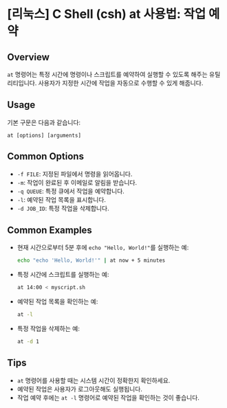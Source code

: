 # [리눅스] C Shell (csh) at 사용법: 작업 예약

## Overview
`at` 명령어는 특정 시간에 명령이나 스크립트를 예약하여 실행할 수 있도록 해주는 유틸리티입니다. 사용자가 지정한 시간에 작업을 자동으로 수행할 수 있게 해줍니다.

## Usage
기본 구문은 다음과 같습니다:
```
at [options] [arguments]
```

## Common Options
- `-f FILE`: 지정된 파일에서 명령을 읽어옵니다.
- `-m`: 작업이 완료된 후 이메일로 알림을 받습니다.
- `-q QUEUE`: 특정 큐에서 작업을 예약합니다.
- `-l`: 예약된 작업 목록을 표시합니다.
- `-d JOB_ID`: 특정 작업을 삭제합니다.

## Common Examples
- 현재 시간으로부터 5분 후에 `echo "Hello, World!"`를 실행하는 예:
  ```bash
  echo "echo 'Hello, World!'" | at now + 5 minutes
  ```

- 특정 시간에 스크립트를 실행하는 예:
  ```bash
  at 14:00 < myscript.sh
  ```

- 예약된 작업 목록을 확인하는 예:
  ```bash
  at -l
  ```

- 특정 작업을 삭제하는 예:
  ```bash
  at -d 1
  ```

## Tips
- `at` 명령어를 사용할 때는 시스템 시간이 정확한지 확인하세요.
- 예약된 작업은 사용자가 로그아웃해도 실행됩니다.
- 작업 예약 후에는 `at -l` 명령어로 예약된 작업을 확인하는 것이 좋습니다.